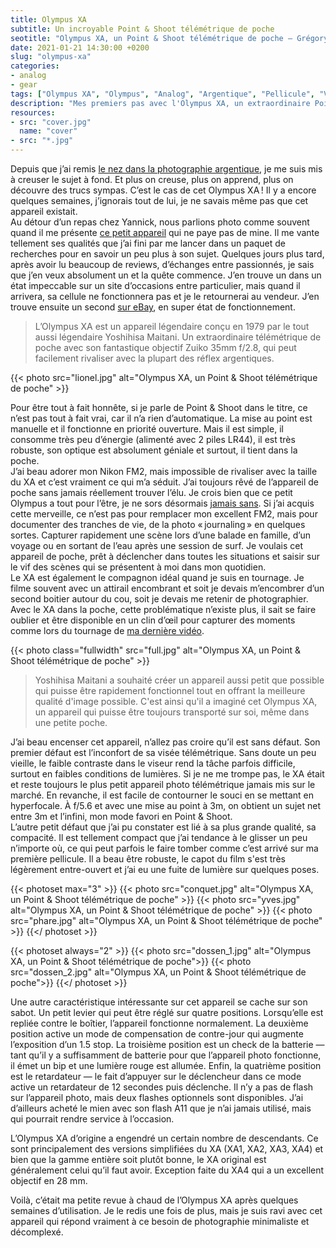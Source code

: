 ```yaml
---
title: Olympus XA
subtitle: Un incroyable Point & Shoot télémétrique de poche
seotitle: "Olympus XA, un Point & Shoot télémétrique de poche — Grégory Mignard"
date: 2021-01-21 14:30:00 +0200
slug: "olympus-xa"
categories:
- analog
- gear
tags: ["Olympus XA", "Olympus", "Analog", "Argentique", "Pellicule", "Vintage", "Yoshihisha Maitani", "Zuiko"]
description: "Mes premiers pas avec l'Olympus XA, un extraordinaire Point & Shoot télémétrique de poche argentique, idéal pour la photo de rue ou en voyages."
resources:
- src: "cover.jpg"
  name: "cover"
- src: "*.jpg"
---
```


Depuis que j’ai remis [le nez dans la photographie argentique](https://gregorymignard.com/de-la-peloche-dans-le-frigo/), je me suis mis à creuser le sujet à fond. Et plus on creuse, plus on apprend, plus on découvre des trucs sympas. C’est le cas de cet Olympus XA ! Il y a encore quelques semaines, j’ignorais tout de lui, je ne savais même pas que cet appareil existait.  
Au détour d’un repas chez Yannick, nous parlions photo comme souvent quand il me présente [ce petit appareil](https://yannickschutz.com/olympus-xa/) qui ne paye pas de mine. Il me vante tellement ses qualités que j’ai fini par me lancer dans un paquet de recherches pour en savoir un peu plus à son sujet. Quelques jours plus tard, après avoir lu beaucoup de reviews, d’échanges entre passionnés, je sais que j’en veux absolument un et la quête commence. J’en trouve un dans un état impeccable sur un site d’occasions entre particulier, mais quand il arrivera, sa cellule ne fonctionnera pas et je le retournerai au vendeur. J’en trouve ensuite un second [sur eBay](https://ebay.us/gPBOFB), en super état de fonctionnement.

> L’Olympus XA est un appareil légendaire conçu en 1979 par le tout aussi légendaire Yoshihisa Maitani. Un extraordinaire télémétrique de poche avec son fantastique objectif Zuiko 35mm f/2.8, qui peut facilement rivaliser avec la plupart des réflex argentiques.

{{< photo src="lionel.jpg" alt="Olympus XA, un Point & Shoot télémétrique de poche" >}}

Pour être tout à fait honnête, si je parle de Point & Shoot dans le titre, ce n’est pas tout à fait vrai, car il n’a rien d’automatique. La mise au point est manuelle et il fonctionne en priorité ouverture. Mais il est simple, il consomme très peu d’énergie (alimenté avec 2 piles LR44), il est très robuste, son optique est absolument géniale et surtout, il tient dans la poche.  
J’ai beau adorer mon Nikon FM2, mais impossible de rivaliser avec la taille du XA et c’est vraiment ce qui m’a séduit. J’ai toujours rêvé de l’appareil de poche sans jamais réellement trouver l’élu. Je crois bien que ce petit Olympus a tout pour l’être, je ne sors désormais [jamais sans](https://gregorymignard.com/everydaycarry/). Si j’ai acquis cette merveille, ce n’est pas pour remplacer mon excellent FM2, mais pour documenter des tranches de vie, de la photo « journaling » en quelques sortes. Capturer rapidement une scène lors d’une balade en famille, d’un voyage ou en sortant de l’eau après une session de surf. Je voulais cet appareil de poche, prêt à déclencher dans toutes les situations et saisir sur le vif des scènes qui se présentent à moi dans mon quotidien.  
Le XA est également le compagnon idéal quand je suis en tournage. Je filme souvent avec un attirail encombrant et soit je devais m’encombrer d’un second boitier autour du cou, soit je devais me retenir de photographier. Avec le XA dans la poche, cette problématique n’existe plus, il sait se faire oublier et être disponible en un clin d’œil pour capturer des moments comme lors du tournage de [ma dernière vidéo](https://gregorymignard.com/outline-ep001/).

{{< photo class="fullwidth" src="full.jpg" alt="Olympus XA, un Point & Shoot télémétrique de poche" >}}

> Yoshihisa Maitani a souhaité créer un appareil aussi petit que possible qui puisse être rapidement fonctionnel tout en offrant la meilleure qualité d'image possible. C'est ainsi qu'il a imaginé cet Olympus XA, un appareil qui puisse être toujours transporté sur soi, même dans une petite poche.

J’ai beau encenser cet appareil, n’allez pas croire qu’il est sans défaut. Son premier défaut est l’inconfort de sa visée télémétrique. Sans doute un peu vieille, le faible contraste dans le viseur rend la tâche parfois difficile, surtout en faibles conditions de lumières. Si je ne me trompe pas, le XA était et reste toujours le plus petit appareil photo télémétrique jamais mis sur le marché. En revanche, il est facile de contourner le souci en se mettant en hyperfocale. À f/5.6 et avec une mise au point à 3m, on obtient un sujet net entre 3m et l’infini, mon mode favori en Point & Shoot.  
L’autre petit défaut que j’ai pu constater est lié à sa plus grande qualité, sa compacité. Il est tellement compact que j’ai tendance à le glisser un peu n’importe où, ce qui peut parfois le faire tomber comme c’est arrivé sur ma première pellicule. Il a beau être robuste, le capot du film s'est très légèrement entre-ouvert et j’ai eu une fuite de lumière sur quelques poses.

{{< photoset max="3" >}}
  {{< photo src="conquet.jpg" alt="Olympus XA, un Point & Shoot télémétrique de poche" >}}
  {{< photo src="yves.jpg" alt="Olympus XA, un Point & Shoot télémétrique de poche" >}}
  {{< photo src="phare.jpg" alt="Olympus XA, un Point & Shoot télémétrique de poche" >}}
{{</ photoset >}}

{{< photoset always="2" >}}
{{< photo src="dossen_1.jpg" alt="Olympus XA, un Point & Shoot télémétrique de poche">}}
{{< photo src="dossen_2.jpg" alt="Olympus XA, un Point & Shoot télémétrique de poche">}}
{{</ photoset >}}

Une autre caractéristique intéressante sur cet appareil se cache sur son sabot. Un petit levier qui peut être réglé sur quatre positions. Lorsqu’elle est repliée contre le boîtier, l’appareil fonctionne normalement. La deuxième position active un mode de compensation de contre-jour qui augmente l’exposition d’un 1.5 stop. La troisième position est un check de la batterie — tant qu’il y a suffisamment de batterie pour que l’appareil photo fonctionne, il émet un bip et une lumière rouge est allumée. Enfin, la quatrième position est le retardateur — le fait d’appuyer sur le déclencheur dans ce mode active un retardateur de 12 secondes puis déclenche.
Il n’y a pas de flash sur l’appareil photo, mais deux flashes optionnels sont disponibles. J’ai d’ailleurs acheté le mien avec son flash A11 que je n’ai jamais utilisé, mais qui pourrait rendre service à l’occasion.

L’Olympus XA d’origine a engendré un certain nombre de descendants. Ce sont principalement des versions simplifiées du XA (XA1, XA2, XA3, XA4) et bien que la gamme entière soit plutôt bonne, le XA original est généralement celui qu’il faut avoir. Exception faite du XA4 qui a un excellent objectif en 28 mm.

Voilà, c’était ma petite revue à chaud de l’Olympus XA après quelques semaines d’utilisation. Je le redis une fois de plus, mais je suis ravi avec cet appareil qui répond vraiment à ce besoin de photographie minimaliste et décomplexé.

